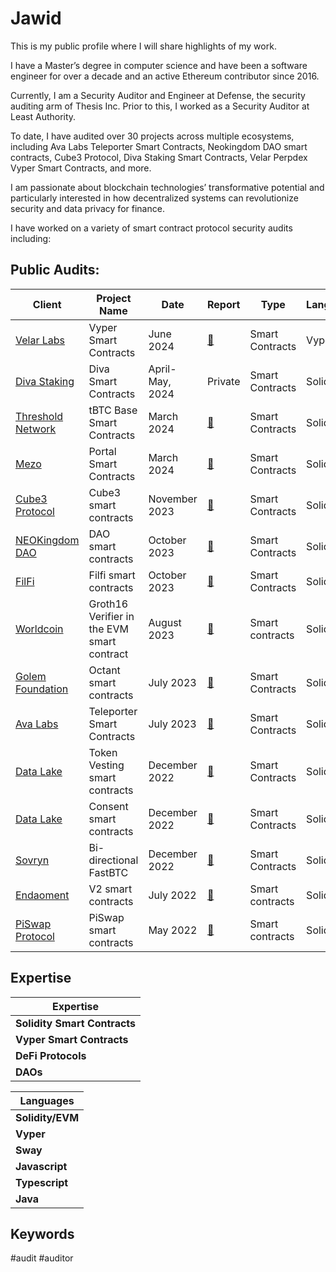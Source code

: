 # Jawid


This is my public profile where I will share highlights of my work. 

I have a Master’s degree in computer science and have been a software engineer for over a decade and an active Ethereum contributor since 2016. 

Currently, I am a Security Auditor and Engineer at Defense, the security auditing arm of Thesis Inc. Prior to this, I worked as a Security Auditor at Least Authority. 

To date, I have audited over 30 projects across multiple ecosystems, including Ava Labs Teleporter Smart Contracts, Neokingdom DAO smart contracts, Cube3 Protocol, Diva Staking Smart Contracts, Velar Perpdex Vyper Smart Contracts, and more.

I am passionate about blockchain technologies’ transformative potential and particularly interested in how decentralized systems can revolutionize security and data privacy for finance. 

I have worked on a variety of smart contract protocol security audits including: 

## Public Audits:

| Client	| Project Name	| Date	| Report	| Type      |Language |
|-----------|---------------|-------|-----------|-----------|---------|
|[Velar Labs](https://www.velar.co/)|	Vyper Smart Contracts| 	June 2024	|[:page_facing_up:](PDFs/240717_Thesis_Defense-Velar_Vyper_Smart_Contracts_Security_Audit_Report.pdf) |	 Smart Contracts| Vyper |
| [Diva Staking](https://divastaking.com/)	|Diva Smart Contracts	|April-May, 2024|	Private	| Smart Contracts | Solidity |
|[Threshold Network](https://threshold.network/)|	tBTC Base Smart Contracts	| March 2024	| [:page_facing_up:](PDFs/240411_Thesis_Defense-Threshold_tBTC_Base_Smart_Contracts_Security_Audit_Report.pdf)	|  Smart Contracts | Solidity |
|[Mezo](https://info.mezo.org/)|	Portal Smart Contracts|	March 2024	| [:page_facing_up:](PDFs/240314_Thesis_Defense-Mezo_Portal_Smart_Contracts_Security_Audit_Report.pdf)	|  Smart Contracts | Solidity|
|[Cube3 Protocol](https://www.cube3.ai/)| Cube3 smart contracts |November 2023|[:page_facing_up:](PDFs/LA/Cube3_Smart_Contracts_Final_Audit_Report_Least_Authority.pdf)|Smart Contracts | Solidity |
|[NEOKingdom DAO](https://www.neokingdom.org/) | DAO smart contracts|October 2023| [:page_facing_up:](PDFs/LA/NEOkingdom_DAO_Smart_Contracts_Final_Audit_Report_Updated.pdf)  |Smart Contracts | Solidity |
|[FilFi](https://filfi.io/)| Filfi smart contracts |October 2023|[:page_facing_up:](PDFs/LA/FilFi_Smart_Contracts_Final_Audit_Report_Least_Authority.pdf)|Smart Contracts | Solidity |
|[Worldcoin](https://worldcoin.org/) | Groth16 Verifier in the EVM smart contract|August 2023|[:page_facing_up:](PDFs/LA/Worldcoin_Groth16_Verifier_in_EVM_Smart_Contract_Final_Audit_Report.pdf)|Smart contracts|Solidity|
|[Golem Foundation](https://golem.foundation/projects)| Octant smart contracts |July 2023|[:page_facing_up:](PDFs/LA/Golem_Foundation_Octant_Smart_Contracts_3rd_Review_Final_Audit_Report.pdf)|Smart Contracts | Solidity |
|[Ava Labs](avalabs.org) | Teleporter Smart Contracts |July 2023 |[:page_facing_up:](PDFs/LA/Ava_Labs_Bridge_Smart_Contracts_Final_Audit_Report.pdf)|Smart Contracts | Solidity |
|[Data Lake](https://data-lake.co/)| Token Vesting smart contracts |December 2022 | [:page_facing_up:](PDFs/LA/LeastAuthority_Data%20Lake%20Token_Vesting_Smart%20Contracts_Final_Audit_Report.pdf)|Smart Contracts | Solidity |
|[Data Lake](https://data-lake.co/)| Consent smart contracts |December 2022| [:page_facing_up:](PDFs/LA/221222_Data_Lake_Consents_Smart_Contracts_Final_Audit_Report.pdf)|Smart Contracts | Solidity |
|[Sovryn](https://sovryn.com/) | Bi-directional FastBTC |December 2022|[:page_facing_up:](PDFs/LA/LeastAuthority_Sovryn_Bi-directional_FastBTC_Final_Audit_Report.pdf)|Smart Contracts|Solidity|
|[Endaoment](https://endaoment.org/) | V2 smart contracts|July 2022| [:page_facing_up:](PDFs/LA/LeastAuthority_Endaoment_V2_Smart_Contracts_Final_Audit_Report.pdf)|Smart contracts|Solidity|
|[PiSwap Protocol](https://piswap.xyz/)| PiSwap smart contracts| May 2022| [:page_facing_up:](PDFs/LA/LeastAuthority_PiSwap_Protocol_Smart_Contracts_Final_Audit_Report.pdf)|Smart contracts|Solidity|



## Expertise

| Expertise           | 
| ------------------- | 
| **Solidity Smart Contracts**    | 
| **Vyper Smart Contracts** | 
| **DeFi Protocols** | 
| **DAOs**     | 

| Languages           | 
| ------------------- | 
| **Solidity/EVM**    |
| **Vyper**     |
| **Sway**     | 
| **Javascript** | 
| **Typescript** |  
| **Java**     |  


## Keywords

#audit #auditor
